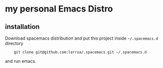 # my personal Emacs Distro

## installation

Download spacemacs distribution and put this project inside `~/.spacemacs.d` directory
```
    git clone git@github.com:lerrua/.spacemacs.git ~/.spacemacs.d
```
and run emacs.
